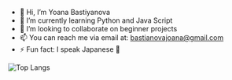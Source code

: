 - 👋 Hi, I’m Yoana Bastiyanova 
- 🌱 I’m currently learning Python and Java Script
- 💞️ I’m looking to collaborate on beginner projects 
- 📫 You can reach me via email at: bastianovajoana@gmail.com
- ⚡ Fun fact: I speak Japanese 🌸

<!---
YoanaBast/YoanaBast is a ✨ special ✨ repository because its `README.md` (this file) appears on your GitHub profile.
You can click the Preview link to take a look at your changes.
--->
![Top Langs](https://github-readme-stats.vercel.app/api/top-langs/?username=myusername&theme=tokyonight)
